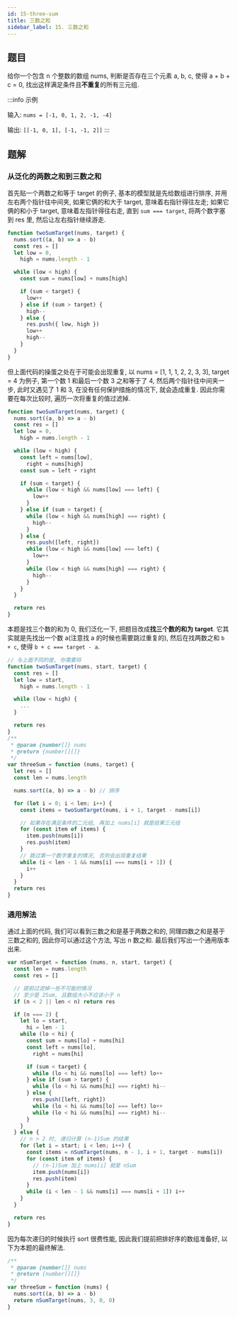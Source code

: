 ```yaml
---
id: 15-three-sum
title: 三数之和
sidebar_label: 15. 三数之和
---
```


## 题目

给你一个包含 n 个整数的数组 nums, 判断是否存在三个元素 a, b, c, 使得 a + b + c = 0, 找出这样满足条件且**不重复**的所有三元组.

:::info 示例

输入: `nums = [-1, 0, 1, 2, -1, -4]`

输出: `[[-1, 0, 1], [-1, -1, 2]]`
:::

## 题解

### 从泛化的两数之和到三数之和

首先贴一个两数之和等于 target 的例子, 基本的模型就是先给数组进行排序, 并用左右两个指针往中间夹, 如果它俩的和大于 target, 意味着右指针得往左走; 如果它俩的和小于 target, 意味着左指针得往右走, 直到 `sum === target`, 将两个数字塞到 res 里, 然后让左右指针继续游走.

```js
function twoSumTarget(nums, target) {
  nums.sort((a, b) => a - b)
  const res = []
  let low = 0,
    high = nums.length - 1

  while (low < high) {
    const sum = nums[low] + nums[high]

    if (sum < target) {
      low++
    } else if (sum > target) {
      high--
    } else {
      res.push({ low, high })
      low++
      high--
    }
  }
}
```

但上面代码的操蛋之处在于可能会出现重复, 以 nums = [1, 1, 1, 2, 2, 3, 3], target = 4 为例子, 第一个数 1 和最后一个数 3 之和等于了 4, 然后两个指针往中间夹一步, 此时又遇见了 1 和 3, 在没有任何保护措施的情况下, 就会造成重复. 因此你需要在每次比较时, 遍历一次将重复的值过滤掉.

```js
function twoSumTarget(nums, target) {
  nums.sort((a, b) => a - b)
  const res = []
  let low = 0,
    high = nums.length - 1

  while (low < high) {
    const left = nums[low],
      right = nums[high]
    const sum = left + right

    if (sum < target) {
      while (low < high && nums[low] === left) {
        low++
      }
    } else if (sum > target) {
      while (low < high && nums[high] === right) {
        high--
      }
    } else {
      res.push([left, right])
      while (low < high && nums[low] === left) {
        low++
      }
      while (low < high && nums[high] === right) {
        high--
      }
    }
  }

  return res
}
```

本题是找三个数的和为 0, 我们泛化一下, 把题目改成**找三个数的和为 target**. 它其实就是先找出一个数 a(注意找 a 的时候也需要跳过重复的), 然后在找两数之和 `b + c`, 使得 `b + c === target - a`.

```ts
// 与上面不同的是, 你需要将
function twoSumTarget(nums, start, target) {
  const res = []
  let low = start,
    high = nums.length - 1

  while (low < high) {
    ...
  }

  return res
}
/**
 * @param {number[]} nums
 * @return {number[][]}
 */
var threeSum = function (nums, target) {
  let res = []
  const len = nums.length

  nums.sort((a, b) => a - b) // 排序

  for (let i = 0; i < len; i++) {
    const items = twoSumTarget(nums, i + 1, target - nums[i])

    // 如果存在满足条件的二元组, 再加上 nums[i] 就是结果三元组
    for (const item of items) {
      item.push(nums[i])
      res.push(item)
    }
    // 跳过第一个数字重复的情况, 否则会出现重复结果
    while (i < len - 1 && nums[i] === nums[i + 1]) {
      i++
    }
  }
  return res
}
```

### 通用解法

通过上面的代码, 我们可以看到三数之和是基于两数之和的, 同理四数之和是基于三数之和的, 因此你可以通过这个方法, 写出 n 数之和. 最后我们写出一个通用版本出来.

```ts
var nSumTarget = function (nums, n, start, target) {
  const len = nums.length
  const res = []

  // 提前过滤掉一些不可能的情况
  // 至少是 2Sum, 且数组大小不应该小于 n
  if (n < 2 || len < n) return res

  if (n === 2) {
    let lo = start,
      hi = len - 1
    while (lo < hi) {
      const sum = nums[lo] + nums[hi]
      const left = nums[lo],
        right = nums[hi]

      if (sum < target) {
        while (lo < hi && nums[lo] === left) lo++
      } else if (sum > target) {
        while (lo < hi && nums[hi] === right) hi--
      } else {
        res.push([left, right])
        while (lo < hi && nums[lo] === left) lo++
        while (lo < hi && nums[hi] === right) hi--
      }
    }
  } else {
    // n > 2 时, 递归计算 (n-1)Sum 的结果
    for (let i = start; i < len; i++) {
      const items = nSumTarget(nums, n - 1, i + 1, target - nums[i])
      for (const item of items) {
        // (n-1)Sum 加上 nums[i] 就是 nSum
        item.push(nums[i])
        res.push(item)
      }
      while (i < len - 1 && nums[i] === nums[i + 1]) i++
    }
  }

  return res
}
```

因为每次递归的时候执行 sort 很费性能, 因此我们提前把排好序的数组准备好, 以下为本题的最终解法.

```ts
/**
 * @param {number[]} nums
 * @return {number[][]}
 */
var threeSum = function (nums) {
  nums.sort((a, b) => a - b)
  return nSumTarget(nums, 3, 0, 0)
}
```
